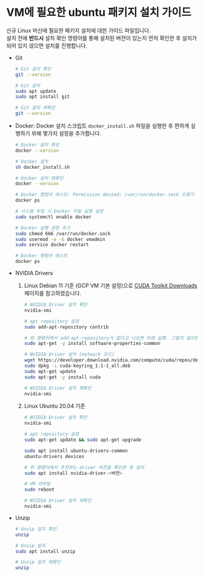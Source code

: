 # VM에 필요한 ubuntu 패키지 설치 가이드
신규 Linux 머신에 필요한 패키지 설치에 대한 가이드 파일입니다. <br>
설치 전에 **반드시** 설치 확인 명령어를 통해 설치된 버전이 있는지 먼저 확인한 후 설치가 되어 있지 않으면 설치를 진행합니다.<br>

- Git 
    ```bash
    # Git 설치 확인
    git --version

    # Git 설치
    sudo apt update
    sudo apt install git

    # Git 설치 재확인
    git --version
    ```

- Docker: Docker 설치 스크립트 `docker_install.sh` 파일을 실행한 후 편하게 실행하기 위해 몇가지 설정을 추가합니다.
    ```bash
    # Docker 설치 확인
    docker --version

    # Docker 설치
    sh docker_install.sh

    # Docker 설치 재확인
    docker --version

    # Docker 명렁어 테스트: Permission denied: /var/run/docker.sock 오류가 발생
    docker ps

    # 시스템 부팅 시 Docker 자동 실행 설정
    sudo systemctl enable docker 

    # Docker 실행 권한 추가 
    sudo chmod 666 /var/run/docker.sock
    sudo usermod -a -G docker vmadmin
    sudo service docker restart

    # Docker 명렁어 테스트 
    docker ps
    ```

- NVIDIA Drivers
    1. Linux Debian 11 기준 (GCP VM 기본 설정)으로 [CUDA Toolkit Downloads](https://developer.nvidia.com/cuda-downloads) 페이지를 참고하였습니다.
        ```bash
        # NVIDIA Driver 설치 확인
        nvidia-smi

        # apt repository 설정
        sudo add-apt-repository contrib

        # 위 명령어에서 add-apt-repository가 없다고 나오면 아래 실행. 그렇지 않으면 skip해도 됨
        sudo apt-get -y install software-properties-common

        # NVIDIA Driver 설치 (network 모드)
        wget https://developer.download.nvidia.com/compute/cuda/repos/debian11/x86_64/cuda-keyring_1.1-1_all.deb
        sudo dpkg -i cuda-keyring_1.1-1_all.deb
        sudo apt-get update
        sudo apt-get -y install cuda

        # NVIDIA Driver 설치 재확인
        nvidia-smi
        ```

    2. Linux Ubuntu 20.04 기준 
        ```bash
        # NVIDIA Driver 설치 확인
        nvidia-smi

        # apt repository 설정
        sudo apt-get update && sudo apt-get upgrade

        sudo apt install ubuntu-drivers-common
        ubuntu-drivers devices

        # 위 명령어에서 추천하는 driver 버전을 확인한 후 설치
        sudo apt install nvidia-driver-<버전>

        # VM 리부팅
        sudo reboot 

        # NVIDIA Driver 설치 재확인
        nvidia-smi
        ```


- Unzip
    ```bash
    # Unzip 설치 확인
    unzip

    # Unzip 설치
    sudo apt install unzip

    # Unzip 설치 재확인
    unzip
    ```
